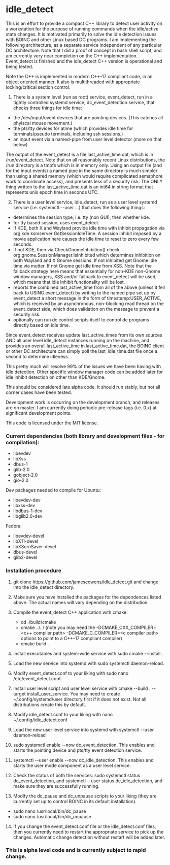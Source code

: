 # idle_detect

This is an effort to provide a compact C++ library to detect user activity on a workstation for the purpose of running commands when the idle/active state changes. It is motivated primarily to solve the idle detection issues with BOINC and other Linux based DC programs. I am implementing the following architecture, as a separate service independent of any particular DC architecture. Note that I did a proof of concept in bash shell script, and am currently very near completion on the C++ implementation. Event_detect is finished and the idle_detect C++ version is operational and being tested.

Note the C++ is implemented in modern C++-17 compliant code, in an object oriented manner. It also is multithreaded with appropriate locking/critical section control.

1. There is a system level (run as root) service, event_detect, run in a tightly controlled systemd service, dc_event_detection.service, that checks three things for idle time:
 - the /dev/input/event devices that are pointing devices. (This catches all phyiscal mouse movement.)
 - the pts/tty devices for atime (which provides idle time for terminals/pseudo terminals, including ssh sessions.)
 - an input event via a named-pipe from user level detector (more on that below)

The output of the event_detect is a file last_active_time.dat, which is in /run/event_detect. Note that on all reasonably recent Linux distributions, the /run directory is a tmpfs which is in memory only. Using an output file (and for the input events) a named pipe in the same directory is much simpler than using a shared memory (which would require complicated semaphore work to coordinate access), and presents less of a security risk. The ONLY thing written to the last_active_time.dat is an int64 in string format that represents unix epoch time in seconds UTC.

2. There is a user level service, idle_detect, run as a user level systemd service (i.e. systemctl --user ...) that does the following things:
 - determines the session type, i.e. tty (non GUI), then whether kde.
 - for tty based session, uses event_detect.
 - If KDE, both X and Wayland provide idle time with inhibit propagation via org.kde.ksmserver GetSessionIdleTime. A session inhibit imposed by a movie application here causes the idle time to reset to zero every few seconds.
 - If not KDE, then via CheckGnomeInhibition() check org.gnome.SessionManager.IsInhibited which determines inhibition on both Wayland and X Gnome sessions. If not inhibited get Gnome idle time via mutter. If not Gnome get idle time from
XSS. Note that the fallback strategy here means that essentially for non-KDE non-Gnome window managers, XSS and/or fallback to event_detect will be used, which means that idle inhibit functionality will be lost.
 - reports the combined last_active_time from all of the above (unless it fell back to USING event_detect) by writing to the named pipe set up by event_detect a short message in the form of timestamp:USER_ACTIVE, which is received by an asynchronous, non-blocking read thread on the event_detect side, which does validation on the message to prevent a security risk.
 - optionally can run dc control scripts itself to control dc programs directly based on idle time.

Since event_detect receives update last_active_times from its own sources AND all user level idle_detect instances running on the machine, and provides an overall last_active_time in last_active_time.dat, the BOINC client or other DC architecture can simply poll the last_idle_time.dat file once a second to determine idleness.

This pretty much will resolve 99% of the issues we have been having with idle detection. Other specific window manager code can be added later for idle inhibit detection on other than KDE/Gnome.

This should be considered late alpha code. It should run stably, but not all corner cases have been tested.

Development work is occurring on the development branch, and releases are on master. I am currently doing periodic pre-release tags (i.e. 0.x) at significant development points.

This code is licensed under the MIT license.

### Current dependencies (both library and development files - for compilation):
 - libevdev
 - libXss
 - dbus-1
 - glib-2.0
 - gobject-2.0
 - gio-2.0

Dev packages needed to compile for
Ubuntu:
 - libevdev-dev
 - libxss-dev
 - libdbus-1-dev
 - libglib2.0-dev

Fedora:
 - libevdev-devel
 - libX11-devel
 - libXScrnSaver-devel
 - dbus-devel
 - glib2-devel

### Installation procedure

1. git clone https://github.com/jamescowens/idle_detect.git and change into the idle_detect directory.

2. Make sure you have installed the packages for the dependences listed above. The actual names will vary depending on the distribution.

3. Compile the event_detect C++ application with cmake:
    - cd ./build/cmake
    - cmake ../../ (note you may need the -DCMAKE_CXX_COMPILER=\<c++ compiler path\> -DCMAKE_C_COMPILER=\<c compiler path\> options to point to a C++-17 compliant compiler)
    - cmake build .

4. Install executables and system-wide service with sudo cmake --install .

5. Load the new service into systemd with sudo systemctl daemon-reload.

6. Modify event_detect.conf to your liking with sudo nano /etc/event_detect.conf.

7. Install user level script and user level service with cmake --build . --target install_user_service. You may need to create ~/.config/systemd/user directory first if it does not exist. Not all distributions create this by default.

8. Modify idle_detect.conf to your liking with nano ~/.config/idle_detect.conf

9. Load the new user level service into systemd with systemctl --user daemon-reload

10. sudo systemctl enable --now dc_event_detection. This enables and starts the pointing device and pts/tty event detection service.

11. systemctl --user enable --now dc_idle_detection. This enables and starts the user mode component as a user level service.

12. Check the status of both the services: sudo systemctl status dc_event_detection, and systemctl --user status dc_idle_detection, and make sure they are successfully running.

13. Modify the dc_pause and dc_unpause scripts to your liking (they are currently set up to control BOINC in its default installation).
- sudo nano /usr/local/bin/dc_pause
- sudo nano /usr/local/bin/dc_unpause

14. If you change the event_detect.conf file or the idle_detect.conf files, then you currently need to restart the appropriate service to pick up the changes. Automatic change detection without restart will be added later.

### This is alpha level code and is currently subject to rapid change.
